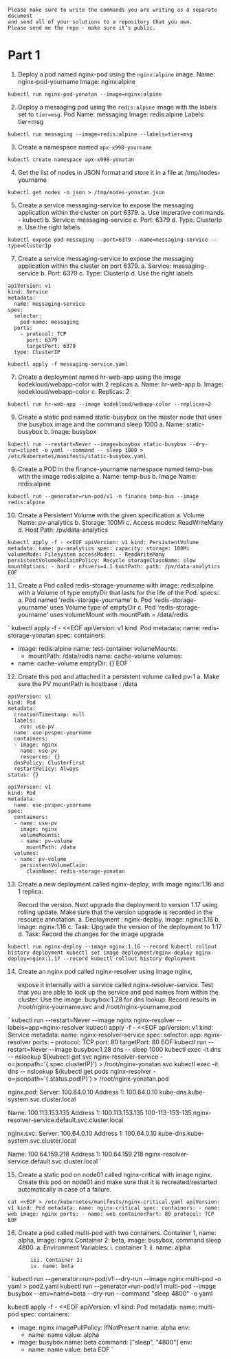 ```
Please make sure to write the commands you are writing as a separate document 
and send all of your solutions to a repository that you own.
Please send me the repo - make sure it’s public.
```

# Part 1
1. Deploy a pod named nginx-pod using the `nginx:alpine` image.
Name: nginx-pod-yourname
Image: nginx:alpine

`
kubectl run nginx-pod-yonatan --image=nginx:alpine
`

2. Deploy a messaging pod using the `redis:alpine` image with the labels set to `tier=msg`.
Pod Name: messaging
Image: redis:alpine
Labels: tier=msg

`
kubectl run messaging --image=redis:alpine --labels=tier=msg
`

3. Create a namespace named `apx-x998-yourname`

`
kubectl create namespace apx-x998-yonatan
`

4. Get the list of nodes in JSON format and store it in a file at /tmp/nodes-yourname

`
kubectl get nodes -o json > /tmp/nodes-yonatan.json
`

5. Create a service messaging-service to expose the messaging application within the cluster on port 6379.
        a. Use imperative commands - kubectl
        b. Service: messaging-service
        c. Port: 6379
        d. Type: ClusterIp
        e. Use the right labels
   
`
kubectl expose pod messaging --port=6379 --name=messaging-service --type=ClusterIp 
`

7. Create a service messaging-service to expose the messaging application within the cluster on port 6379.
        a. Service: messaging-service
        b. Port: 6379
        c. Type: ClusterIp
        d. Use the right labels
   
```
apiVersion: v1
kind: Service
metadata:
  name: messaging-service
spec:
  selector:
    pod-name: messaging
  ports:
    - protocol: TCP
      port: 6379
      targetPort: 6379
  type: ClusterIP
  
kubectl apply -f messaging-service.yaml
```

7. Create a deployment named hr-web-app using the image kodekloud/webapp-color with 2 replicas
        a. Name: hr-web-app
        b. Image: kodekloud/webapp-color
        c. Replicas: 2
   
`
kubectl run hr-web-app --image kodekloud/webapp-color --replicas=2
`

9. Create a static pod named static-busybox on the master node that uses the busybox image and the command sleep 1000
        a. Name: static-busybox
        b. Image: busybox

`
kubectl run --restart=Never --image=busybox static-busybox --dry-run=client -o yaml --command -- sleep 1000 > /etc/kubernetes/manifests/static-busybox.yaml
`

9. Create a POD in the finance-yourname namespace named temp-bus with the image redis:alpine
        a. Name: temp-bus
        b. Image Name: redis:alpine

`
kubectl run --generator=run-pod/v1 -n finance temp-bus --image redis:alpine
`

10. Create a Persistent Volume with the given specification
        a. Volume Name: pv-analytics
        b. Storage: 100Mi
        c. Access modes: ReadWriteMany
        d. Host Path: /pv/data-analytics

`
kubectl apply -f - <<EOF
apiVersion: v1
kind: PersistentVolume
metadata:
  name: pv-analytics
spec:
  capacity:
    storage: 100Mi
  volumeMode: Filesystem
  accessModes:
    - ReadWriteMany
  persistentVolumeReclaimPolicy: Recycle
  storageClassName: slow
  mountOptions:
    - hard
    - nfsvers=4.1
  hostPath:
    path: /pv/data-analytics
EOF
`

11. Create a Pod called redis-storage-yourname with image: redis:alpine 
	with a Volume of type emptyDir that lasts for the life of the Pod. specs:.
        a. Pod named 'redis-storage-yourname' 
        b. Pod 'redis-storage-yourname' uses Volume type of emptyDir
        c. Pod 'redis-storage-yourname' uses volumeMount with mountPath = /data/redis

`
kubectl apply -f - <<EOF
apiVersion: v1
kind: Pod
metadata:
  name: redis-storage-yonatan
spec:
  containers:
  - image: redis:alpine
    name: test-container
    volumeMounts:
    - mountPath: /data/redis
      name: cache-volume
  volumes:
  - name: cache-volume
    emptyDir: {}
EOF
`

12. Create this pod and attached it a persistent volume called pv-1
        a. Make sure the PV mountPath is hostbase : /data

```
apiVersion: v1
kind: Pod
metadata:
  creationTimestamp: null
  labels:
    run: use-pv
  name: use-pvspec-yourname
  containers:
  - image: nginx
    name: use-pv
    resources: {}
  dnsPolicy: ClusterFirst
  restartPolicy: Always
status: {}
```

```
apiVersion: v1
kind: Pod
metadata:
  name: use-pvspec-yourname
spec:
  containers:
  - name: use-pv
    image: nginx
    volumeMounts:
    - name: pv-volume
      mountPath: /data
  volumes:
  - name: pv-volume
    persistentVolumeClaim:
      claimName: redis-storage-yonatan
```

13. Create a new deployment called nginx-deploy, with image nginx:1.16 and 1 replica. 

	Record the version. 
	Next upgrade the deployment to version 1.17 using rolling update. 
	Make sure that the version upgrade is recorded in the resource annotation.
        a. Deployment : nginx-deploy. Image: nginx:1.16
        b. Image: nginx:1.16
        c. Task: Upgrade the version of the deployment to 1:17
        d. Task: Record the changes for the image upgrade


`
kubectl run nginx-deploy --image nginx:1.16 --record
kubectl rollout history deployment
kubectl set image deployment/nginx-deploy nginx-deploy=nginx:1.17 --record
kubectl rollout history deployment
`


14. Create an nginx pod called nginx-resolver using image nginx, 

	expose it internally with a service called nginx-resolver-service. 
	Test that you are able to look up the service and pod names from within the cluster. 
	Use the image: busybox:1.28 for dns lookup. 
	Record results in /root/nginx-yourname.svc and /root/nginx-yourname.pod


`
kubectl run --restart=Never --image nginx nginx-resolver --labels=app=nginx-resolver
kubectl apply -f - <<EOF
apiVersion: v1
kind: Service
metadata:
  name: nginx-resolver-service
spec:
  selector:
    app: nginx-resolver
  ports:
    - protocol: TCP
      port: 80
      targetPort: 80
EOF
kubectl run --restart=Never --image busybox:1.28 dns -- sleep 1000
kubectl exec -it dns -- nslookup $(kubectl get svc nginx-resolver-service -o=jsonpath='{.spec.clusterIP}') > /root/nginx-yonatan.svc
kubectl exec -it dns -- nslookup $(kubectl get pods nginx-resolver -o=jsonpath='{.status.podIP}') > /root/nginx-yonatan.pod



nginx.pod:
Server:    100.64.0.10
Address 1: 100.64.0.10 kube-dns.kube-system.svc.cluster.local

Name:      100.113.153.135
Address 1: 100.113.153.135 100-113-153-135.nginx-resolver-service.default.svc.cluster.local

nginx.svc:
Server:    100.64.0.10
Address 1: 100.64.0.10 kube-dns.kube-system.svc.cluster.local

Name:      100.64.159.218
Address 1: 100.64.159.218 nginx-resolver-service.default.svc.cluster.local
`



15. Create a static pod on node01 called nginx-critical with image nginx. 
	Create this pod on node01 and make sure that it is recreated/restarted automatically in case of a failure.

`
cat <<EOF > /etc/kubernetes/manifests/nginx-critical.yaml
apiVersion: v1
kind: Pod
metadata:
  name: nginx-critical
spec:
  containers:
    - name: web
      image: nginx
      ports:
        - name: web
          containerPort: 80
          protocol: TCP
EOF
`


16. Create a pod called multi-pod with two containers.
	Container 1, name: alpha, image: nginx
	Container 2: beta, image: busybox, command sleep 4800.
        a. Environment Variables:
            i. container 1:
            ii. name: alpha

            iii. Container 2:
            iv. name: beta


`
kubectl run --generator=run-pod/v1 --dry-run --image nginx multi-pod -o yaml > pod2.yaml
kubectl run --generator=run-pod/v1 multi-pod --image busybox --env=name=beta --dry-run --command "sleep 4800" -o yaml

kubectl apply -f - <<EOF
apiVersion: v1
kind: Pod
metadata:
  name: multi-pod
spec:
  containers:
  - image: nginx
    imagePullPolicy: IfNotPresent
    name: alpha
    env:
      - name: name
        value: alpha
  - image: busybox
    name: beta
    command: ["sleep", "4800"]
    env:
      - name: name
        value: beta
EOF
`

